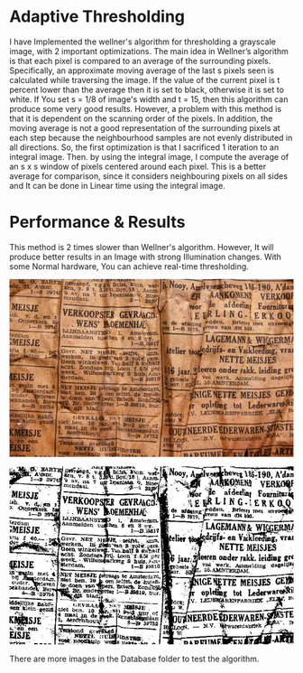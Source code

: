 # Adaptive Thresholding
I have Implemented the wellner's algorithm for thresholding a grayscale image, with 2 important optimizations. The main idea
in Wellner’s algorithm is that each pixel is compared to an average of the surrounding pixels. Specifically, an
approximate moving average of the last s pixels seen is calculated while traversing the image. If the value of the
current pixel is t percent lower than the average then it is set to black, otherwise it is set to white. If You set s = 1/8 of image's width and t = 15, then this algorithm can produce some very good results. However, a problem with this method is that it is
dependent on the scanning order of the pixels. In addition, the moving average is not a good representation of the
surrounding pixels at each step because the neighbourhood samples are not evenly distributed in all directions.
So, the first optimization is that I sacrificed 1 iteration to an integral image. Then. by using the integral image, I compute the average of an s x s window of pixels centered around each pixel. This is a better average for comparison, since it considers neighbouring pixels on all sides and It can be done in Linear time using the integral image.

# Performance & Results
This method is 2 times slower than Wellner's algorithm. However, It will produce better results in an Image with strong Illumination changes. With some Normal hardware, You can achieve real-time thresholding.

![Image of an old Newspapaer](https://github.com/kochlisGit/Computer-Vision-Algorithms/blob/master/Adaptive%20Thresholding/Database/newspaper.jpg)

![Image of binarized Newspapaer](https://github.com/kochlisGit/Computer-Vision-Algorithms/blob/master/Adaptive%20Thresholding/newspaper_binarized.jpg)

There are more images in the Database folder to test the algorithm.
